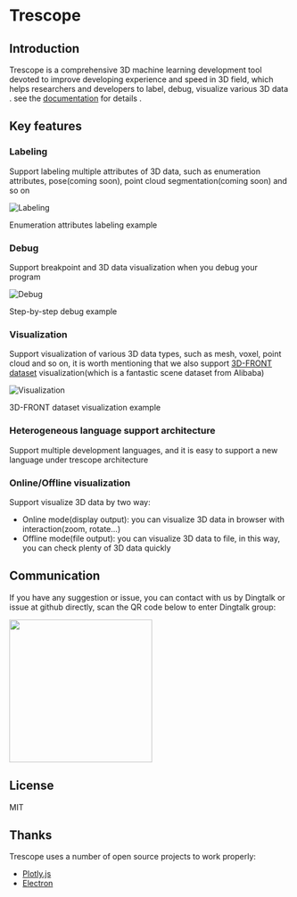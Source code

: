 # Trescope
## Introduction
Trescope is a comprehensive 3D machine learning development tool devoted to improve developing experience and speed in 3D field, which helps researchers and developers to label, debug, visualize various 3D data . see the [documentation]() for details .

## Key features

### Labeling
Support labeling multiple attributes of 3D data, such as enumeration attributes, pose(coming soon), point cloud segmentation(coming soon) and so on

![Labeling](readme/trescope-label-case.png)

Enumeration attributes labeling example

### Debug
Support breakpoint and 3D data visualization when you debug your program

![Debug](readme/trescope-step-debug.gif)

Step-by-step debug example

### Visualization
Support visualization of various 3D data types, such as mesh, voxel, point cloud and so on, it is worth mentioning that we also support [3D-FRONT dataset](https://tianchi.aliyun.com/specials/promotion/alibaba-3d-scene-dataset) visualization(which is a fantastic scene dataset from Alibaba)

![Visualization](readme/trescope-plot-front3d.gif)

3D-FRONT dataset visualization example

### Heterogeneous language support architecture
Support multiple development languages, and it is easy to support a new language under trescope architecture

### Online/Offline visualization
Support visualize 3D data by two way:
* Online mode(display output): you can visualize 3D data in browser with interaction(zoom, rotate...)
* Offline mode(file output): you can visualize 3D data to file, in this way, you can check plenty of 3D data quickly

## Communication
If you have any suggestion or issue, you can contact with us by Dingtalk or issue at github directly, scan the QR code below to enter Dingtalk group:

<img src="readme/dingtalk-group0.jpg" height="256"/>

## License
MIT

## Thanks

Trescope uses a number of open source projects to work properly:

* [Plotly.js](https://github.com/plotly/plotly.js/)
* [Electron](https://github.com/electron/electron)
